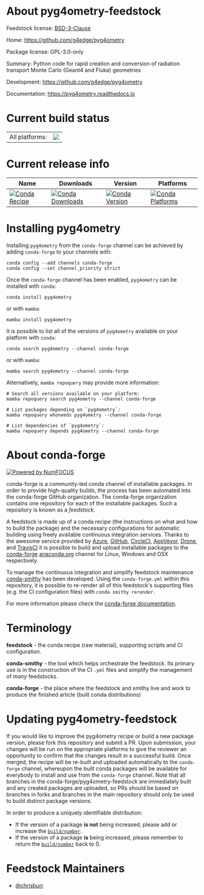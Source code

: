 About pyg4ometry-feedstock
==========================

Feedstock license: [BSD-3-Clause](https://github.com/conda-forge/pyg4ometry-feedstock/blob/main/LICENSE.txt)

Home: https://github.com/g4edge/pyg4ometry

Package license: GPL-3.0-only

Summary: Python code for rapid creation and conversion of radiation transport Monte Carlo (Geant4 and Fluka) geometries

Development: https://github.com/g4edge/pyg4ometry

Documentation: https://pyg4ometry.readthedocs.io

Current build status
====================


<table><tr><td>All platforms:</td>
    <td>
      <a href="https://dev.azure.com/conda-forge/feedstock-builds/_build/latest?definitionId=15769&branchName=main">
        <img src="https://dev.azure.com/conda-forge/feedstock-builds/_apis/build/status/pyg4ometry-feedstock?branchName=main">
      </a>
    </td>
  </tr>
</table>

Current release info
====================

| Name | Downloads | Version | Platforms |
| --- | --- | --- | --- |
| [![Conda Recipe](https://img.shields.io/badge/recipe-pyg4ometry-green.svg)](https://anaconda.org/conda-forge/pyg4ometry) | [![Conda Downloads](https://img.shields.io/conda/dn/conda-forge/pyg4ometry.svg)](https://anaconda.org/conda-forge/pyg4ometry) | [![Conda Version](https://img.shields.io/conda/vn/conda-forge/pyg4ometry.svg)](https://anaconda.org/conda-forge/pyg4ometry) | [![Conda Platforms](https://img.shields.io/conda/pn/conda-forge/pyg4ometry.svg)](https://anaconda.org/conda-forge/pyg4ometry) |

Installing pyg4ometry
=====================

Installing `pyg4ometry` from the `conda-forge` channel can be achieved by adding `conda-forge` to your channels with:

```
conda config --add channels conda-forge
conda config --set channel_priority strict
```

Once the `conda-forge` channel has been enabled, `pyg4ometry` can be installed with `conda`:

```
conda install pyg4ometry
```

or with `mamba`:

```
mamba install pyg4ometry
```

It is possible to list all of the versions of `pyg4ometry` available on your platform with `conda`:

```
conda search pyg4ometry --channel conda-forge
```

or with `mamba`:

```
mamba search pyg4ometry --channel conda-forge
```

Alternatively, `mamba repoquery` may provide more information:

```
# Search all versions available on your platform:
mamba repoquery search pyg4ometry --channel conda-forge

# List packages depending on `pyg4ometry`:
mamba repoquery whoneeds pyg4ometry --channel conda-forge

# List dependencies of `pyg4ometry`:
mamba repoquery depends pyg4ometry --channel conda-forge
```


About conda-forge
=================

[![Powered by
NumFOCUS](https://img.shields.io/badge/powered%20by-NumFOCUS-orange.svg?style=flat&colorA=E1523D&colorB=007D8A)](https://numfocus.org)

conda-forge is a community-led conda channel of installable packages.
In order to provide high-quality builds, the process has been automated into the
conda-forge GitHub organization. The conda-forge organization contains one repository
for each of the installable packages. Such a repository is known as a *feedstock*.

A feedstock is made up of a conda recipe (the instructions on what and how to build
the package) and the necessary configurations for automatic building using freely
available continuous integration services. Thanks to the awesome service provided by
[Azure](https://azure.microsoft.com/en-us/services/devops/), [GitHub](https://github.com/),
[CircleCI](https://circleci.com/), [AppVeyor](https://www.appveyor.com/),
[Drone](https://cloud.drone.io/welcome), and [TravisCI](https://travis-ci.com/)
it is possible to build and upload installable packages to the
[conda-forge](https://anaconda.org/conda-forge) [anaconda.org](https://anaconda.org/)
channel for Linux, Windows and OSX respectively.

To manage the continuous integration and simplify feedstock maintenance
[conda-smithy](https://github.com/conda-forge/conda-smithy) has been developed.
Using the ``conda-forge.yml`` within this repository, it is possible to re-render all of
this feedstock's supporting files (e.g. the CI configuration files) with ``conda smithy rerender``.

For more information please check the [conda-forge documentation](https://conda-forge.org/docs/).

Terminology
===========

**feedstock** - the conda recipe (raw material), supporting scripts and CI configuration.

**conda-smithy** - the tool which helps orchestrate the feedstock.
                   Its primary use is in the construction of the CI ``.yml`` files
                   and simplify the management of *many* feedstocks.

**conda-forge** - the place where the feedstock and smithy live and work to
                  produce the finished article (built conda distributions)


Updating pyg4ometry-feedstock
=============================

If you would like to improve the pyg4ometry recipe or build a new
package version, please fork this repository and submit a PR. Upon submission,
your changes will be run on the appropriate platforms to give the reviewer an
opportunity to confirm that the changes result in a successful build. Once
merged, the recipe will be re-built and uploaded automatically to the
`conda-forge` channel, whereupon the built conda packages will be available for
everybody to install and use from the `conda-forge` channel.
Note that all branches in the conda-forge/pyg4ometry-feedstock are
immediately built and any created packages are uploaded, so PRs should be based
on branches in forks and branches in the main repository should only be used to
build distinct package versions.

In order to produce a uniquely identifiable distribution:
 * If the version of a package **is not** being increased, please add or increase
   the [``build/number``](https://docs.conda.io/projects/conda-build/en/latest/resources/define-metadata.html#build-number-and-string).
 * If the version of a package **is** being increased, please remember to return
   the [``build/number``](https://docs.conda.io/projects/conda-build/en/latest/resources/define-metadata.html#build-number-and-string)
   back to 0.

Feedstock Maintainers
=====================

* [@chrisburr](https://github.com/chrisburr/)

